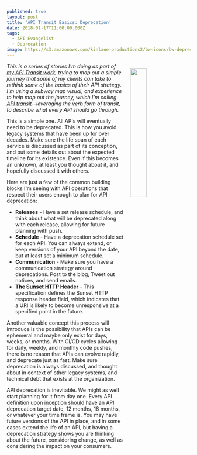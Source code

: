 ```yaml
---
published: true
layout: post
title: 'API Transit Basics: Deprecation'
date: 2018-01-17T11:00:00.000Z
tags:
  - API Evangelist
  - Deprecation
image: https://s3.amazonaws.com/kinlane-productions2/bw-icons/bw-deprecation-2.png
---
```

<p><img src="https://s3.amazonaws.com/kinlane-productions2/bw-icons/bw-deprecation-2.png" align="right" width="30%" style="padding: 15px;" /></p>

_This is a series of stories I'm doing as part of [my API Transit work](http://basics.apievangelist.com/), trying to map out a simple journey that some of my clients can take to rethink some of the basics of their API strategy. I'm using a subway map visual, and experience to help map out the journey, which I'm calling [API transit](http://basics.apievangelist.com/)--leveraging the verb form of transit, to describe what every API should go through._

This is a simple one. All APIs will eventually need to be deprecated. This is how you avoid legacy systems that have been up for over decades. Make sure the life span of each service is discussed as part of its conception, and put some details out about the expected timeline for its existence. Even if this becomes an unknown, at least you thought about it, and hopefully discussed it with others.

Here are just a few of the common building blocks I'm seeing with API operations that respect their users enough to plan for API deprecation:

- **Releases** - Have a set release schedule, and think about what will be deprecated along with each release, allowing for future planning with push.
- **Schedule** - Have a deprecation schedule set for each API. You can always extend, or keep versions of your API beyond the date, but at least set a minimum schedule.
- **Communication** - Make sure you have a communication strategy around deprecations. Post to the blog, Tweet out notices, and send emails.
- [**The Sunset HTTP Header**](https://tools.ietf.org/id/draft-wilde-sunset-header-03.html) - This specification defines the Sunset HTTP response header field, which indicates that a URI is likely to become unresponsive at a specified point in the future.

Another valuable concept this process will introduce is the possibility that APIs can be ephemeral and maybe only exist for days, weeks, or months. With CI/CD cycles allowing for daily, weekly, and monthly code pushes, there is no reason that APIs can evolve rapidly, and deprecate just as fast. Make sure deprecation is always discussed, and thought about in context of other legacy systems, and technical debt that exists at the organization.

API deprecation is inevitable. We might as well start planning for it from day one. Every API definition upon inception should have an API deprecation target date, 12 months, 18 months, or whatever your time frame is. You may have future versions of the API in place, and in some cases extend the life of an API, but having a deprecation strategy shows you are thinking about the future, considering change, as well as considering the impact on your consumers.
